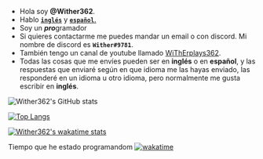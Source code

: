 - Hola soy **@Wither362**.
- Hablo [**`inglés`**](https://github.com/Wither362/Wither362/tree/main) y [**`español`**.](https://github.com/Wither362/Wither362/tree/Espa%C3%B1ol)
- Soy un ***pro***gramador
- Si quieres contactarme me puedes mandar un email o con discord. Mi nombre de discord es **`Wither#9781`**.
- También tengo un canal de youtube llamado [WiThErplays362](https://www.youtube.com/channel/UCsVr-qBLxT0uSWH037BmlHw).
- Todas las cosas que me envíes pueden ser en **inglés** o en **español**, y las respuestas que enviaré según en que idioma me las hayas enviado, las responderé en un idioma u otro idioma, pero normalmente me gusta escribir en **inglés**.

![Wither362's GitHub stats](https://github-readme-stats.vercel.app/api?username=Wither362&show_icons=true&theme=aura&locale=es)

[![Top Langs](https://github-readme-stats.vercel.app/api/top-langs/?username=Wither362&theme=aura&langs_count=10&locale=es)](https://github.com/anuraghazra/github-readme-stats)

[![Wither362's wakatime stats](https://github-readme-stats.vercel.app/api/wakatime?username=Wither362&theme=aura&locale=es)](https://github.com/anuraghazra/github-readme-stats)

Tiempo que he estado programandom [![wakatime](https://wakatime.com/badge/user/794e428c-35bd-4d93-8f0f-8b7a40bdacd9.svg)](https://wakatime.com/@794e428c-35bd-4d93-8f0f-8b7a40bdacd9)
<!---
Wither362/Wither362 is a ✨ special ✨ repository because its `README.md` (this file) appears on your GitHub profile.
You can click the Preview link to take a look at your changes.
--->
